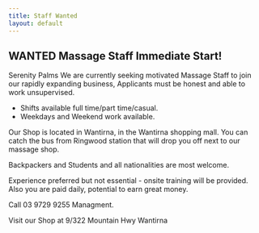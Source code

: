 ```yaml
---
title: Staff Wanted
layout: default
---
```


## WANTED Massage Staff Immediate Start!

Serenity Palms We are currently seeking motivated Massage Staff to join our rapidly expanding business, Applicants must be honest and able to work unsupervised.

* Shifts available full time/part time/casual.
* Weekdays and Weekend work available.

Our Shop is located in Wantirna, in the Wantirna shopping mall. You can catch the bus from Ringwood station that will drop you off next to our massage shop.

Backpackers and Students and all nationalities are most welcome.

Experience preferred but not essential - onsite training will be provided. Also you are paid daily, potential to earn great money.

Call 03 9729 9255 Managment.

Visit our Shop at 9/322 Mountain Hwy Wantirna